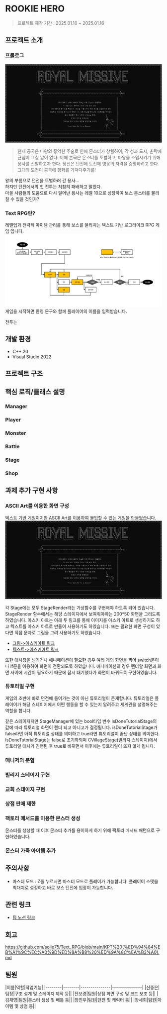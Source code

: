 # ROOKIE HERO
> 프로젝트 제작 기간 : 2025.01.10 ~ 2025.01.16


## 프로젝트 소개

### 프롤로그
![Prolouge](https://github.com/solie75/Text_RPG/blob/main/ReadMeImage/Prolouge.jpg)
> 현재 공국은 마왕의 흉악한 주술로 인해 몬스터가 창궐하여, 각 성과 도시, 촌락에 근심이 그칠 날이 없다. 이에 본국은 몬스터를 토벌하고, 마왕을 소멸시키기 위해 용사를 선발하고자 한다. 당신은 던전에 도전에 영웅의 자격을 증명하려고 한다. 그대의 도전이 공국에 평화를 가져다주기를!


왕의 부름으로 던전을 토벌하러 간 용사...   
하지만 던전에서의 첫 전투는 처참히 패배하고 말았다.   
마을 사람들의 도움으로 다시 일어난 용사는 레벨 10으로 성장하여 보스 몬스터를 물리칠 수 있을 것인가?   


### Text RPG란?
레벨업과 전략적 아이템 관리를 통해 보스를 물리치는 텍스트 기반 로그라이크 RPG 게임 입니다.
![GameStructureDiagram](https://github.com/solie75/Text_RPG/blob/main/ReadMeImage/Game%20Structure%20Diagram.png)
게임을 시작하면 환영 문구와 함께 플레이어의 이름을 입력받습니다.


전투는 

## 개발 환경
* C++ 20
* Visual Studio 2022

## 프로젝트 구조

## 핵심 로직/클래스 설명
### Manager
### Player
### Monster
### Battle
### Stage
### Shop

## 과제 추가 구현 사항
### ASCII Art를 이용한 화면 구성
텍스트 기반 게임이지만 ASCII Art를 이용하여 몰입할 수 있는 게임을 만들었습니다.
![RoyalMissive](https://github.com/solie75/Text_RPG/blob/main/ReadMeImage/Royal%20Missive.png)


각 Stage에는 모두 StageRender라는 가상함수를 구현해야 하도록 되어 있습니다. StageRender 함수에서는 해당 스테이지에서 보여줘야하는 200*50 화면을 그리도록 하였습니다. 아스키 아트는 아래 두 링크를 통해 이미지를 아스키 아트로 생성하기도 하고 텍스트를 아스키 아트로 만들어 사용하기도 하였습니다. 또는 필요한 화면 구성이 있다면 직접 문자로 그림을 그려 사용하기도 하였습니다.
* [그림->아스키아트 링크](https://wepplication.github.io/tools/asciiArtGen/?size=190&color=false&fileupload=)
* [텍스트->아스키아트 링크](https://patorjk.com/software/taag/#p=display&f=Graffiti&t=Type%20Something%20)


또한 대사창을 넘기거나 애니메이션이 필요한 경우 여러 개의 화면을 찍어 switch문이나 if문을 이용하여 화면이 전환되도록 하였습니다. 애니메이션의 경우 렌더할 화면과 화면 사이에 시간이 필요하기 때문에 잠시 대기했다가 화면이 바뀌도록 구현하였습니다.

### 튜토리얼 구현
게임의 초반에 바로 던전에 들어가는 것이 아닌 튜토리얼이 존재합니다. 튜토리얼은 플레이어가 해당 스테이지에서 어떤 행동을 할 수 있는지 알려주고 세계관을 설명해주는 역할을 합니다.



같은 스테이지지만 StageManager에 있는 bool타입 변수 IsDoneTutorialStage의 값에 따라 튜토리얼 화면이 렌더 되고 아니고가 결정됩니다. isDoneTutorialStage가 false라면 아직 튜토리얼 상태를 의미하고 true라면 튜토리얼이 끝난 상태를 의미한다. IsDoneTutorialStage는 false로 초기화되며 CVillageStage(빌리지 스테이지)에서 튜토리얼 대사가 진행된 후 true로 바뀌면서 이후에는 튜토리얼이 뜨지 않게 됩니다.

### 매니저의 분할
### 빌리지 스테이지 구현
### 교회 스테이지 구현
### 상점 판매 제한
### 팩토리 메서드를 이용한 몬스터 생성
몬스터를 생성할 때 이후 몬스터 추가를 용이하게 하기 위해 팩토리 메서드 패턴으로 구현하였습니다.

### 몬스터 가죽 아이템 추가

## 주의사항
* 마스터 모드 : Z를 누르시면 마스터 모드로 플레이가 가능합니다. 플레이어 스탯을 최대치로 설정하고 바로 보스 던전에 입장이 가능합니다.

## 관련 링크
* [팀 노션 링크](https://teamsparta.notion.site/1-14-4a713f7f889144f099875472d2bd38ed)

## 회고

https://github.com/solie75/Text_RPG/blob/main/KPT%20(%ED%94%84%EB%A1%9C%EC%A0%9D%ED%8A%B8%20%ED%9A%8C%EA%B3%A0).md

## 팀원
|이름|역할|작업기능|
|--------|--------|---------------|---------------|
|신중은|팀장|구조 설계 및 스테이지 제작 등|[](https://github.com/solie75)|
|전보경|팀원|상점 화면 구성 및 코드 보조 등|[](https://github.com/solie75)|
|김채영|팀원|몬스터 생성 및 배틀 등|[](https://github.com/solie75)|
|장진우|팀원|던전 및 캐릭터 등|[](https://github.com/solie75)|
|장세희|팀원|아이템 및 상점 등|[](https://github.com/solie75)|
